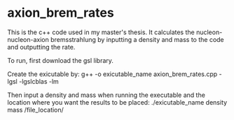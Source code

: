 # axion_brem_rates
This is the c++ code used in my master's thesis. It calculates the nucleon-nucleon-axion bremsstrahlung by inputting a density and mass to the code and outputting the rate.

To run, first download the gsl library. 

Create the exicutable by:  g++ -o exicutable_name axion_brem_rates.cpp -lgsl -lgslcblas -lm

Then input a density and mass when running the executable and the location where you want the results to be placed: ./exicutable_name density mass /file_location/
